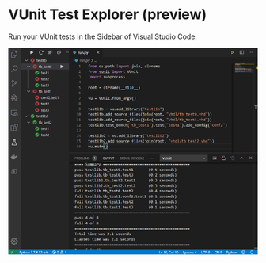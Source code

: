 # VUnit Test Explorer (preview)
Run your VUnit tests in the Sidebar of Visual Studio Code.

![](/img/screenshot.png?raw=true)